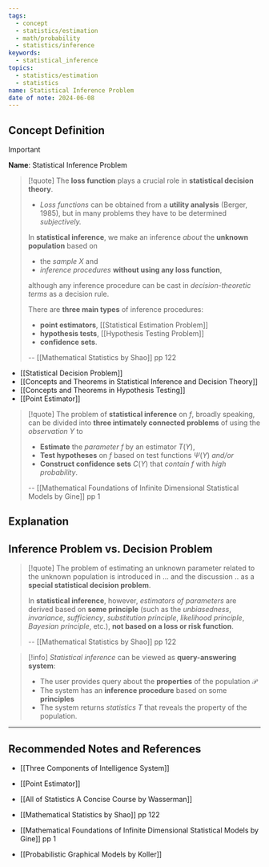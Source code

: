 ```yaml
---
tags:
  - concept
  - statistics/estimation
  - math/probability
  - statistics/inference
keywords:
  - statistical_inference
topics:
  - statistics/estimation
  - statistics
name: Statistical Inference Problem
date of note: 2024-06-08
---
```


## Concept Definition

>[!important]
>**Name**: Statistical Inference Problem

>[!quote] 
>The **loss function** plays a crucial role in **statistical decision theory**.
>- *Loss functions* can be obtained from a **utility analysis** (Berger, 1985), but in many problems they have to be determined *subjectively.* 
> 
> In **statistical inference**, we make an inference *about* the **unknown population** based on 
> - the *sample* $X$ and
> - _inference procedures_ **without using any loss function**, 
>
>although any inference procedure can be cast in *decision-theoretic terms* as a decision rule. 
> 
> There are **three main types** of inference procedures: 
> - **point estimators**, [[Statistical Estimation Problem]]
> - **hypothesis tests**, [[Hypothesis Testing Problem]] 
> - **confidence sets**.
> 
>-- [[Mathematical Statistics by Shao]] pp 122

- [[Statistical Decision Problem]]
- [[Concepts and Theorems in Statistical Inference and Decision Theory]]
- [[Concepts and Theorems in Hypothesis Testing]]
- [[Point Estimator]]


>[!quote]
>The problem of **statistical inference** on $f$, broadly speaking, can be divided into **three intimately connected problems** of using the *observation* $Y$ to 
>- **Estimate** the *parameter* $f$ by an estimator $T(Y)$,
>- **Test hypotheses** on $f$ based on test functions $\Psi(Y)$ *and/or* 
>- **Construct confidence sets** $C(Y)$ that *contain* $f$ with *high probability*.
>  
>-- [[Mathematical Foundations of Infinite Dimensional Statistical Models by Gine]] pp 1

## Explanation



## Inference Problem vs. Decision Problem

>[!quote] 
>The problem of estimating an unknown parameter related to the unknown population is introduced in ... and the discussion .. as a **special statistical decision problem**.
>
>In **statistical inference**, however, *estimators of parameters* are derived based on **some principle** (such as the *unbiasedness*, *invariance*, *sufficiency*, *substitution principle*, *likelihood principle*, *Bayesian principle*, etc.), **not based on a loss or risk function**. 
> 
>-- [[Mathematical Statistics by Shao]] pp 122

>[!info]
>*Statistical inference* can be viewed as **query-answering system**:
>- The user provides query about the **properties** of the population $\mathcal{P}$ 
>- The system has an **inference procedure** based on some **principles**
>- The system returns *statistics* $T$ that reveals the property of the population. 






-----------
##  Recommended Notes and References

- [[Three Components of Intelligence System]]

- [[Point Estimator]]

- [[All of Statistics A Concise Course by Wasserman]]
- [[Mathematical Statistics by Shao]] pp 122
- [[Mathematical Foundations of Infinite Dimensional Statistical Models by Gine]] pp 1
- [[Probabilistic Graphical Models by Koller]]